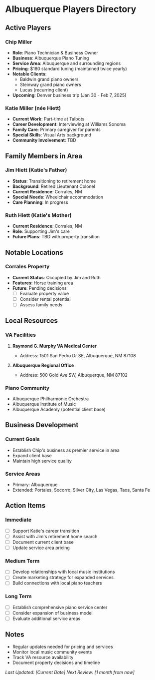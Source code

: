 # Albuquerque Players Directory

## Active Players

### Chip Miller
- **Role**: Piano Technician & Business Owner
- **Business**: Albuquerque Piano Tuning
- **Service Area**: Albuquerque and surrounding regions
- **Pricing**: $180 standard tuning (maintained twice yearly)
- **Notable Clients**: 
  - Baldwin grand piano owners
  - Steinway grand piano owners
  - Lucas (recurring client)
- **Upcoming**: Denver business trip (Jan 30 - Feb 7, 2025)

### Katie Miller (née Hiett)
- **Current Work**: Part-time at Talbots
- **Career Development**: Interviewing at Williams Sonoma
- **Family Care**: Primary caregiver for parents
- **Special Skills**: Visual Arts background
- **Community Involvement**: TBD

## Family Members in Area

### Jim Hiett (Katie's Father)
- **Status**: Transitioning to retirement home
- **Background**: Retired Lieutenant Colonel
- **Current Residence**: Corrales, NM
- **Special Needs**: Wheelchair accommodation
- **Care Planning**: In progress

### Ruth Hiett (Katie's Mother)
- **Current Residence**: Corrales, NM
- **Role**: Supporting Jim's care
- **Future Plans**: TBD with property transition

## Notable Locations

### Corrales Property
- **Current Status**: Occupied by Jim and Ruth
- **Features**: Horse training area
- **Future**: Pending decisions
  - [ ] Evaluate property value
  - [ ] Consider rental potential
  - [ ] Assess family needs

## Local Resources

### VA Facilities
1. **Raymond G. Murphy VA Medical Center**
   - Address: 1501 San Pedro Dr SE, Albuquerque, NM 87108

2. **Albuquerque Regional Office**
   - Address: 500 Gold Ave SW, Albuquerque, NM 87102

### Piano Community
- Albuquerque Philharmonic Orchestra
- Albuquerque Institute of Music
- Albuquerque Academy (potential client base)

## Business Development

### Current Goals
- Establish Chip's business as premier service in area
- Expand client base
- Maintain high service quality

### Service Areas
- Primary: Albuquerque
- Extended: Portales, Socorro, Silver City, Las Vegas, Taos, Santa Fe

## Action Items

### Immediate
- [ ] Support Katie's career transition
- [ ] Assist with Jim's retirement home search
- [ ] Document current client base
- [ ] Update service area pricing

### Medium Term
- [ ] Develop relationships with local music institutions
- [ ] Create marketing strategy for expanded services
- [ ] Build connections with local piano teachers

### Long Term
- [ ] Establish comprehensive piano service center
- [ ] Consider expansion of business model
- [ ] Evaluate additional service areas

## Notes
- Regular updates needed for pricing and services
- Monitor local music community events
- Track VA resource availability
- Document property decisions and timeline

*Last Updated: [Current Date]*
*Next Review: [1 month from now]* 